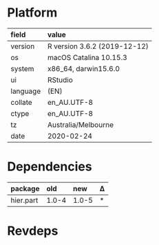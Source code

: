 # Platform

|field    |value                        |
|:--------|:----------------------------|
|version  |R version 3.6.2 (2019-12-12) |
|os       |macOS Catalina 10.15.3       |
|system   |x86_64, darwin15.6.0         |
|ui       |RStudio                      |
|language |(EN)                         |
|collate  |en_AU.UTF-8                  |
|ctype    |en_AU.UTF-8                  |
|tz       |Australia/Melbourne          |
|date     |2020-02-24                   |

# Dependencies

|package   |old   |new   |Δ  |
|:---------|:-----|:-----|:--|
|hier.part |1.0-4 |1.0-5 |*  |

# Revdeps

